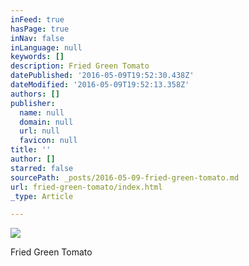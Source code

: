 ```yaml
---
inFeed: true
hasPage: true
inNav: false
inLanguage: null
keywords: []
description: Fried Green Tomato
datePublished: '2016-05-09T19:52:30.438Z'
dateModified: '2016-05-09T19:52:13.358Z'
authors: []
publisher:
  name: null
  domain: null
  url: null
  favicon: null
title: ''
author: []
starred: false
sourcePath: _posts/2016-05-09-fried-green-tomato.md
url: fried-green-tomato/index.html
_type: Article

---
```

![](https://the-grid-user-content.s3-us-west-2.amazonaws.com/c0a63937-3ac8-49eb-9b48-11b547b23560.jpg)

Fried Green Tomato